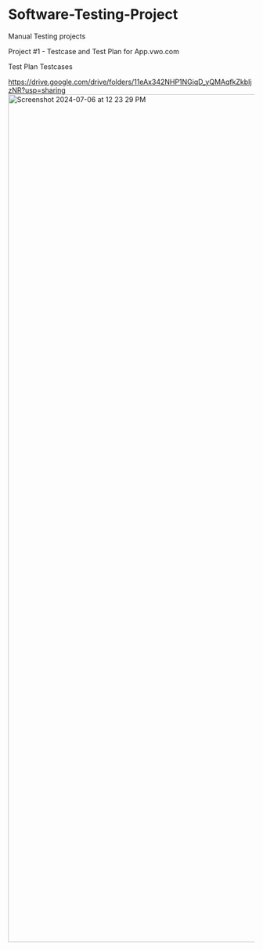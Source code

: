 # Software-Testing-Project
Manual Testing projects


Project #1 - Testcase and Test Plan for App.vwo.com

Test Plan
Testcases

https://drive.google.com/drive/folders/11eAx342NHP1NGiqD_yQMAqfkZkbIjzNR?usp=sharing
<img width="1728" alt="Screenshot 2024-07-06 at 12 23 29 PM" src="https://github.com/Harika2212/Software-Testing-Project/assets/174853304/c658bc05-cf1f-46e2-9bd0-c65a765c270f">

